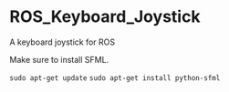 # ROS_Keyboard_Joystick
A keyboard joystick for ROS

Make sure to install SFML.

`sudo apt-get update`
`sudo apt-get install python-sfml`

